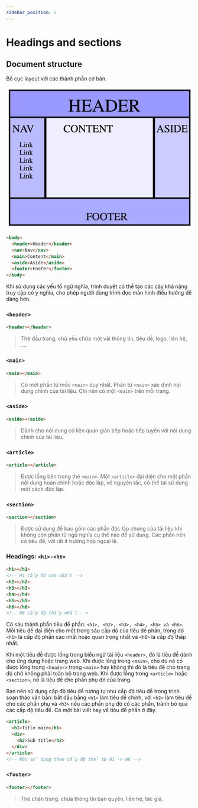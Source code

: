 ```yaml
---
sidebar_position: 5
---
```


# Headings and sections

## Document structure

Bố cục layout với các thành phần cơ bản.

![base layout](../images/base-layout.png)

```html title="Example"
<body>
  <header>Header</header>
  <nav>Nav</nav>
  <main>Content</main>
  <aside>Aside</aside>
  <footer>Footer</footer>
</body>
```

Khi sử dụng các yếu tố ngữ nghĩa, trình duyệt có thể tạo các cây khả năng truy cập có ý nghĩa, cho phép người dùng trình đọc màn hình điều hướng dễ dàng hơn.

### `<header>`

```html
<header></header>
```

> Thẻ đầu trang, chủ yếu chứa một vài thông tin, tiêu đề, logo, liên hệ, ....

### `<main>`

```html
<main></main>
```

> Có một phần tử mốc `<main>` duy nhất. Phần tử `<main>` xác định nội dung chính của tài liệu. Chỉ nên có một `<main>` trên mỗi trang.

### `<aside>`

```html
<aside></aside>
```

> Dành cho nội dung có liên quan gián tiếp hoặc tiếp tuyến với nội dung chính của tài liệu.

### `<article>`

```html
<article></article>
```

> Được lồng bên trong thẻ `<main>`. Một `<article>` đại diện cho một phần nội dung hoàn chỉnh hoặc độc lập, về nguyên tắc, có thể tái sử dụng một cách độc lập.

### `<section>`

```html
<section></section>
```

> Được sử dụng để bao gồm các phần độc lập chung của tài liệu khi không còn phần tử ngữ nghĩa cụ thể nào để sử dụng. Các phần nên có tiêu đề, với rất ít trường hợp ngoại lệ.

### Headings: `<h1>-<h6>`

```html title="Example"
<h1></h1>
<!-- H1 cấp độ cao nhất -->
<h2></h2>
<h3></h3>
<h4></h4>
<h5></h5>
<h6></h6>
<!-- H6 cấp độ thấp nhất -->
```

Có sáu thành phần tiêu đề phần: `<h1>, <h2>, <h3>, <h4>, <h5> và <h6>`. Mỗi tiêu đề đại diện cho một trong sáu cấp độ của tiêu đề phần, trong đó `<h1>` là cấp độ phần cao nhất hoặc quan trọng nhất và `<h6>` là cấp độ thấp nhất.

Khi một tiêu đề được lồng trong biểu ngữ tài liệu `<header>`, đó là tiêu đề dành cho ứng dụng hoặc trang web. Khi được lồng trong `<main>`, cho dù nó có được lồng trong `<header>` trong `<main>` hay không thì đó là tiêu đề cho trang đó chứ không phải toàn bộ trang web. Khi được lồng trong `<article>` hoặc `<section>`, nó là tiêu đề cho phần phụ đó của trang.

Bạn nên sử dụng cấp độ tiêu đề tương tự như cấp độ tiêu đề trong trình soạn thảo văn bản: bắt đầu bằng `<h1>` làm tiêu đề chính, với `<h2>` làm tiêu đề cho các phần phụ và `<h3>` nếu các phần phụ đó có các phần, tránh bỏ qua các cấp độ tiêu đề. Có một bài viết hay về tiêu đề phần ở đây.

```html title="Example"
<article>
  <h1>Title main</h1>
  <div>
    <h2>Sub title</h2>
  </div>
</article>
<!-- Nên sử dụng theo cấp độ thẻ từ H1 -> H6 -->
```

### `<footer>`

```html
<footer></footer>
```

> Thẻ chân trang, chứa thông tin bản quyền, liên hệ, tác giả,
